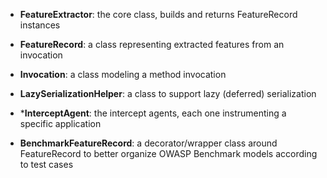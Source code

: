 - **FeatureExtractor**: the core class, builds and returns FeatureRecord instances

- **FeatureRecord**: a class representing extracted features from an invocation

- **Invocation**: a class modeling a method invocation

- **LazySerializationHelper**: a class to support lazy (deferred) serialization

- ***InterceptAgent**: the intercept agents, each one instrumenting a specific application

- **BenchmarkFeatureRecord**: a decorator/wrapper class around FeatureRecord to better organize OWASP Benchmark models according to test cases
